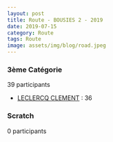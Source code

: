 ```yaml
---
layout: post
title: Route - BOUSIES 2 - 2019
date: 2019-07-15
category: Route
tags: Route
image: assets/img/blog/road.jpeg
---
```


### 3ème Catégorie
39 participants
- [LECLERCQ CLEMENT](https://teamspecializedlille.github.io/works/leclercqclement) : 36

### Scratch
0 participants
